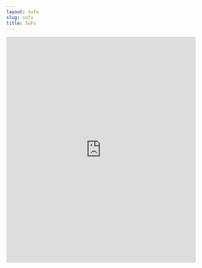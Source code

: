 ```yaml
---
layout: sufu
slug: sufu
title: SuFu
---
```


<iframe src="http://8.140.207.65/" width="100%" height="600px" frameborder="0"></iframe>